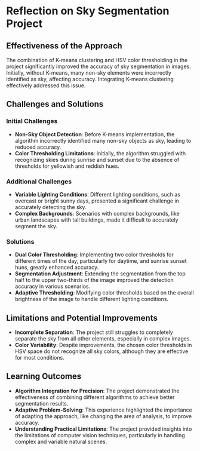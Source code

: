 
# Reflection on Sky Segmentation Project

## Effectiveness of the Approach
The combination of K-means clustering and HSV color thresholding in the project significantly improved the accuracy of sky segmentation in images. Initially, without K-means, many non-sky elements were incorrectly identified as sky, affecting accuracy. Integrating K-means clustering effectively addressed this issue.

## Challenges and Solutions
### Initial Challenges
- **Non-Sky Object Detection**: Before K-means implementation, the algorithm incorrectly identified many non-sky objects as sky, leading to reduced accuracy.
- **Color Thresholding Limitations**: Initially, the algorithm struggled with recognizing skies during sunrise and sunset due to the absence of thresholds for yellowish and reddish hues.

### Additional Challenges
- **Variable Lighting Conditions**: Different lighting conditions, such as overcast or bright sunny days, presented a significant challenge in accurately detecting the sky.
- **Complex Backgrounds**: Scenarios with complex backgrounds, like urban landscapes with tall buildings, made it difficult to accurately segment the sky.

### Solutions
- **Dual Color Thresholding**: Implementing two color thresholds for different times of the day, particularly for daytime, and sunrise sunset hues, greatly enhanced accuracy.
- **Segmentation Adjustment**: Extending the segmentation from the top half to the upper two-thirds of the image improved the detection accuracy in various scenarios.
- **Adaptive Thresholding**: Modifying color thresholds based on the overall brightness of the image to handle different lighting conditions.

## Limitations and Potential Improvements
- **Incomplete Separation**: The project still struggles to completely separate the sky from all other elements, especially in complex images.
- **Color Variability**: Despite improvements, the chosen color thresholds in HSV space do not recognize all sky colors, although they are effective for most conditions.

## Learning Outcomes
- **Algorithm Integration for Precision**: The project demonstrated the effectiveness of combining different algorithms to achieve better segmentation results.
- **Adaptive Problem-Solving**: This experience highlighted the importance of adapting the approach, like changing the area of analysis, to improve accuracy.
- **Understanding Practical Limitations**: The project provided insights into the limitations of computer vision techniques, particularly in handling complex and variable natural scenes.
